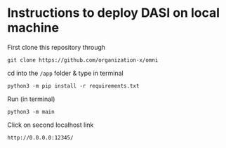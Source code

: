 # Instructions to deploy DASI on local machine

First clone this repository through 

`git clone https://github.com/organization-x/omni`

cd into the `/app` folder & type in terminal

`python3 -m pip install -r requirements.txt`

Run (in terminal)

 `python3 -m main`

Click on second localhost link

 `http://0.0.0.0:12345/`

